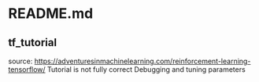 # README.md

## tf_tutorial
source: https://adventuresinmachinelearning.com/reinforcement-learning-tensorflow/
Tutorial is not fully correct
Debugging and tuning parameters
